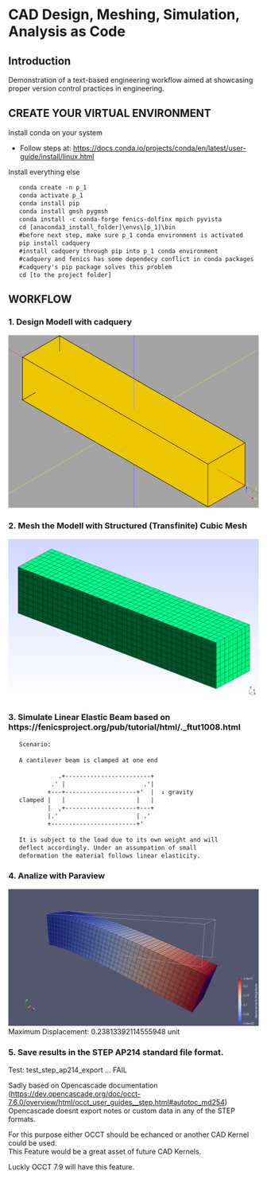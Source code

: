 
<h1>CAD Design, Meshing, Simulation, Analysis as Code</h1>

<h2>Introduction</h2>

Demonstration of a text-based engineering workflow aimed at showcasing proper version control practices in engineering.

<h2>CREATE YOUR VIRTUAL ENVIRONMENT</h2>

Install conda on your system

- Follow steps at: https://docs.conda.io/projects/conda/en/latest/user-guide/install/linux.html

Install everything else 

       conda create -n p_1
       conda activate p_1
       conda install pip
       conda install gmsh pygmsh
       conda install -c conda-forge fenics-dolfinx mpich pyvista
       cd [anaconda3_install_folder]\envs\[p_1]\bin
       #before next step, make sure p_1 conda environment is activated
       pip install cadquery
       #install cadquery through pip into p_1 conda environment
       #cadquery and fenics has some dependecy conflict in conda packages
       #cadquery's pip package solves this problem
       cd [to the project folder]

<h2>WORKFLOW</h2>

<h3>1. Design Modell with cadquery</h3>

<img src="/assets/cad.png">

<h3>2. Mesh the Modell with Structured (Transfinite) Cubic Mesh</h3>

<img src="/assets/gmsh.png">

<h3>3. Simulate Linear Elastic Beam based on https://fenicsproject.org/pub/tutorial/html/._ftut1008.html </h3>

       Scenario:

       A cantilever beam is clamped at one end

                  .+------------------------+
                .' |                      .'|
               +---+--------------------+'  |  ↓ gravity
       clamped |   |                    |   |
               |  ,+--------------------+---+
               |.'                      | .'
               +------------------------+'

       It is subject to the load due to its own weight and will
       deflect accordingly. Under an assumpation of small
       deformation the material follows linear elasticity.

<h3>4. Analize with Paraview</h3>

<img src="/assets/paraview.png">
Maximum Displacement: 0.23813392114555948 unit
</br>
<h3>5. Save results in the STEP AP214 standard file format.</h3>

Test: test_step_ap214_export ... FAIL

Sadly based on Opencascade documentation (https://dev.opencascade.org/doc/occt-7.6.0/overview/html/occt_user_guides__step.html#autotoc_md254)</br>
Opencascade doesnt export notes or custom data in any of the STEP formats. 

For this purpose either OCCT should be echanced or another CAD Kernel could be used.</br>
This Feature would be a great asset of future CAD Kernels. 

Luckly OCCT 7.9 will have this feature.
